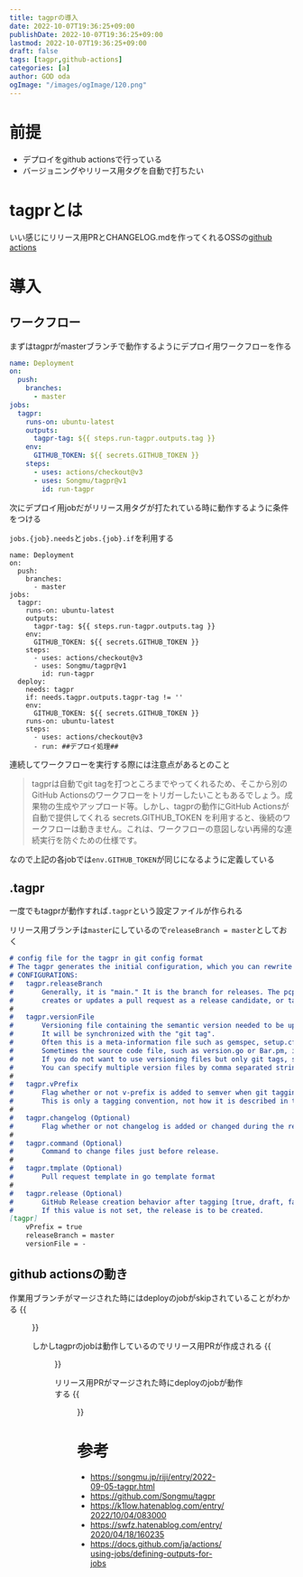```yaml
---
title: tagprの導入
date: 2022-10-07T19:36:25+09:00
publishDate: 2022-10-07T19:36:25+09:00
lastmod: 2022-10-07T19:36:25+09:00
draft: false
tags: [tagpr,github-actions]
categories: [a]
author: GOD oda
ogImage: "/images/ogImage/120.png"
---
```


# 前提
- デプロイをgithub actionsで行っている
- バージョニングやリリース用タグを自動で打ちたい

# tagprとは

いい感じにリリース用PRとCHANGELOG.mdを作ってくれるOSSの[github actions](https://github.com/Songmu/tagpr)

# 導入
## ワークフロー
まずはtagprがmasterブランチで動作するようにデプロイ用ワークフローを作る

```yaml {fn=".github/workflows/deploy.yml"}
name: Deployment
on:
  push:
    branches:
      - master
jobs:
  tagpr:
    runs-on: ubuntu-latest
    outputs:
      tagpr-tag: ${{ steps.run-tagpr.outputs.tag }}
    env:
      GITHUB_TOKEN: ${{ secrets.GITHUB_TOKEN }}
    steps:
      - uses: actions/checkout@v3
      - uses: Songmu/tagpr@v1
        id: run-tagpr
```

次にデプロイ用jobだがリリース用タグが打たれている時に動作するように条件をつける

`jobs.{job}.needs`と`jobs.{job}.if`を利用する
```
name: Deployment
on:
  push:
    branches:
      - master
jobs:
  tagpr:
    runs-on: ubuntu-latest
    outputs:
      tagpr-tag: ${{ steps.run-tagpr.outputs.tag }}
    env:
      GITHUB_TOKEN: ${{ secrets.GITHUB_TOKEN }}
    steps:
      - uses: actions/checkout@v3
      - uses: Songmu/tagpr@v1
        id: run-tagpr
  deploy:
    needs: tagpr
    if: needs.tagpr.outputs.tagpr-tag != ''
    env:
      GITHUB_TOKEN: ${{ secrets.GITHUB_TOKEN }}
    runs-on: ubuntu-latest
    steps:
      - uses: actions/checkout@v3
      - run: ##デプロイ処理##
```

連続してワークフローを実行する際には注意点があるとのこと

> tagprは自動でgit tagを打つところまでやってくれるため、そこから別のGitHub Actionsのワークフローをトリガーしたいこともあるでしょう。成果物の生成やアップロード等。しかし、tagprの動作にGitHub Actionsが自動で提供してくれる secrets.GITHUB_TOKEN を利用すると、後続のワークフローは動きません。これは、ワークフローの意図しない再帰的な連続実行を防ぐための仕様です。

なので上記の各jobでは`env.GITHUB_TOKEN`が同じになるように定義している

## .tagpr
一度でもtagprが動作すれば`.tagpr`という設定ファイルが作られる

リリース用ブランチは`master`にしているので`releaseBranch = master`としておく

```markdown {fn=".tagpr"}
# config file for the tagpr in git config format
# The tagpr generates the initial configuration, which you can rewrite to suit your environment.
# CONFIGURATIONS:
#   tagpr.releaseBranch
#       Generally, it is "main." It is the branch for releases. The pcpr tracks this branch,
#       creates or updates a pull request as a release candidate, or tags when they are merged.
#
#   tagpr.versionFile
#       Versioning file containing the semantic version needed to be updated at release.
#       It will be synchronized with the "git tag".
#       Often this is a meta-information file such as gemspec, setup.cfg, package.json, etc.
#       Sometimes the source code file, such as version.go or Bar.pm, is used.
#       If you do not want to use versioning files but only git tags, specify the "-" string here.
#       You can specify multiple version files by comma separated strings.
#
#   tagpr.vPrefix
#       Flag whether or not v-prefix is added to semver when git tagging. (e.g. v1.2.3 if true)
#       This is only a tagging convention, not how it is described in the version file.
#
#   tagpr.changelog (Optional)
#       Flag whether or not changelog is added or changed during the release.
#
#   tagpr.command (Optional)
#       Command to change files just before release.
#
#   tagpr.tmplate (Optional)
#       Pull request template in go template format
#
#   tagpr.release (Optional)
#       GitHub Release creation behavior after tagging [true, draft, false]
#       If this value is not set, the release is to be created.
[tagpr]
	vPrefix = true
	releaseBranch = master
	versionFile = -
```

## github actionsの動き
作業用ブランチがマージされた時にはdeployのjobがskipされていることがわかる
{{<figure src="/images/120/1.webp">}}

しかしtagprのjobは動作しているのでリリース用PRが作成される
{{<figure src="/images/120/2.webp">}}

リリース用PRがマージされた時にdeployのjobが動作する
{{<figure src="/images/120/3.webp">}}


# 参考
- https://songmu.jp/riji/entry/2022-09-05-tagpr.html
- https://github.com/Songmu/tagpr
- https://k1low.hatenablog.com/entry/2022/10/04/083000
- https://swfz.hatenablog.com/entry/2020/04/18/160235
- https://docs.github.com/ja/actions/using-jobs/defining-outputs-for-jobs